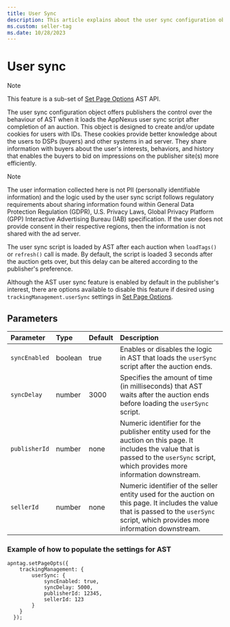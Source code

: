 ```yaml
---
title: User Sync
description: This article explains about the user sync configuration object which offers publishers control over the behaviour of AST.
ms.custom: seller-tag
ms.date: 10/28/2023
---
```


# User sync

> [!NOTE]
> This feature is a sub-set of [Set Page Options](./set-page-options.md) AST API.

The user sync configuration object offers publishers the control over the behaviour of AST when it loads the AppNexus user sync script after completion of an auction. This object is designed to create and/or update cookies for users with IDs. These cookies provide better knowledge about the users to DSPs (buyers) and other systems in ad server. They share information with buyers about the user's interests, behaviors, and history that enables the buyers to bid on impressions on the publisher site(s) more efficiently.

> [!NOTE]
> The user information collected here is not PII (personally identifiable information) and the logic used by the user sync script follows regulatory requirements about sharing information found within General Data Protection Regulation (GDPR), U.S. Privacy Laws, Global Privacy Platform (GPP) Interactive Advertising Bureau (IAB) specification. If the user does not provide consent in their respective regions, then the information is not shared with the ad server.

The user sync script is loaded by AST after each auction when `loadTags()` or `refresh()` call is made. By default, the script is loaded 3 seconds after the auction gets over, but this delay can be altered according to the publisher's preference.

Although the AST user sync feature is enabled by default in the publisher's interest, there are options available to disable this feature if desired using `trackingManagement.userSync` settings in [Set Page Options](./set-page-options.md).

## Parameters

| Parameter | Type | Default | Description |
|:---|:---|:---|:---|
| `syncEnabled` | boolean | true | Enables or disables the logic in AST that loads the `userSync` script after the auction ends. |
| `syncDelay` | number | 3000 | Specifies the amount of time (in milliseconds) that AST waits after the auction ends before loading the `userSync` script. |
| `publisherId` | number | none | Numeric identifier for the publisher entity used for the auction on this page. It includes the value that is passed to the `userSync` script, which provides more information downstream. |
| `sellerId` | number | none | Numeric identifier of the seller entity used for the auction on this page. It includes the value that is passed to the `userSync` script, which provides more information downstream. |

### Example of how to populate the settings for AST

```
apntag.setPageOpts({
    trackingManagement: {
        userSync: {
            syncEnabled: true,
            syncDelay: 5000,
            publisherId: 12345,
            sellerId: 123
        }
    }
  });
```
